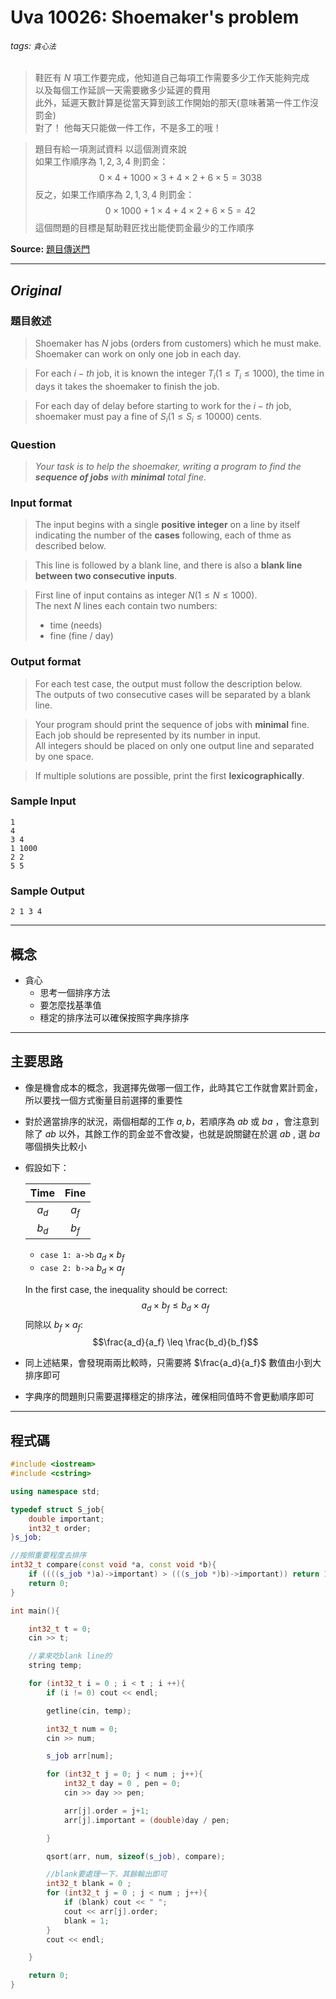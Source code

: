 # Uva 10026: Shoemaker's problem 
###### tags: `貪心法`

> 鞋匠有 $N$ 項工作要完成，他知道自己每項工作需要多少工作天能夠完成\
> 以及每個工作延誤一天需要繳多少延遲的費用\
> 此外，延遲天數計算是從當天算到該工作開始的那天(意味著第一件工作沒罰金)\
> 對了！ 他每天只能做一件工作，不是多工的哦！

> 題目有給一項測試資料
> 以這個測資來說\
> 如果工作順序為 $1, 2, 3, 4$ 
> 則罰金： $$0 \times 4 + 1000 \times 3 + 4 \times 2 + 6 \times 5 = 3038$$
> 反之，如果工作順序為 $2, 1, 3, 4$
> 則罰金： $$0 \times 1000 + 1 \times 4 + 4 \times 2 + 6 \times 5 = 42 $$
> 這個問題的目標是幫助鞋匠找出能使罰金最少的工作順序


**Source:** [題目傳送門](https://onlinejudge.org/index.php?option=onlinejudge&Itemid=8&page=show_problem&problem=967)

---


## *Original* 

### 題目敘述

> Shoemaker has $N$ jobs (orders from customers) which he must make. 
> Shoemaker can work on only one job in each day. 

> For each $i-th$ job, it is known the integer $T_i (1 \leq T_i \leq 1000)$, the time in days it takes the shoemaker to finish the job. 

> For each day of delay before starting to work for the $i-th$ job, shoemaker must pay a fine of $S_i (1 \leq S_i \leq 10000)$ cents.



### Question
> *Your task is to help the shoemaker, writing a program to find the **sequence of jobs** with **minimal** total fine.*


### Input format

> The input begins with a single **positive integer** on a line by itself indicating the number of the **cases** following, each of thme as described below.

> This line is followed by a blank line, and there is also a **blank line between two consecutive inputs**.

> First line of input contains as integer $N (1 \leq N \leq 1000)$.\
> The next $N$ lines each contain two numbers:
> * time (needs)
> * fine (fine / day)


### Output format

> For each test case, the output must follow the description below.\
> The outputs of two consecutive cases will be separated by a blank line.

> Your program should print the sequence of jobs with **minimal** fine. Each job should be represented by its number in input. \
> All integers should be placed on only one output line and separated by one space.

> If multiple solutions are possible, print the first **lexicographically**.



### Sample Input

    1
    4
    3 4
    1 1000
    2 2
    5 5


### Sample Output

    2 1 3 4

---

## 概念
* 貪心
    * 思考一個排序方法
    * 要怎麼找基準值
    * 穩定的排序法可以確保按照字典序排序

---

## 主要思路
* 像是機會成本的概念，我選擇先做哪一個工作，此時其它工作就會累計罰金，所以要找一個方式衡量目前選擇的重要性 
* 對於適當排序的狀況，兩個相鄰的工作 $a, b$，若順序為 $ab$ 或 $ba$ ，會注意到除了 $ab$ 以外，其餘工作的罰金並不會改變，也就是說關鍵在於選 $ab$ , 選 $ba$ 哪個損失比較小
* 假設如下：

    |Time|Fine|
    |:--:|:--:|
    |$a_d$ |$a_f$|
    |$b_d$ |$b_f$|


    * `case 1: a->b` $a_d \times b_f$
    * `case 2: b->a` $b_d \times a_f$

    In the first case, the inequality should be correct:
        $$a_d \times b_f \leq b_d \times a_f$$
    同除以 $b_f \times a_f$:
        $$\frac{a_d}{a_f} \leq \frac{b_d}{b_f}$$
* 同上述結果，會發現兩兩比較時，只需要將 $\frac{a_d}{a_f}$ 數值由小到大排序即可
* 字典序的問題則只需要選擇穩定的排序法，確保相同值時不會更動順序即可


---


## 程式碼
```cpp
#include <iostream>
#include <cstring>

using namespace std;

typedef struct S_job{
    double important;
    int32_t order;
}s_job;

//按照重要程度去排序
int32_t compare(const void *a, const void *b){
    if ((((s_job *)a)->important) > (((s_job *)b)->important)) return 1;
    return 0;
}

int main(){

    int32_t t = 0;
    cin >> t;

    //拿來吃blank line的
    string temp;

    for (int32_t i = 0 ; i < t ; i ++){
        if (i != 0) cout << endl;

        getline(cin, temp);

        int32_t num = 0;
        cin >> num;

        s_job arr[num];

        for (int32_t j = 0; j < num ; j++){
            int32_t day = 0 , pen = 0;
            cin >> day >> pen;

            arr[j].order = j+1;
            arr[j].important = (double)day / pen;

        }

        qsort(arr, num, sizeof(s_job), compare);

        //blank要處理一下，其餘輸出即可
        int32_t blank = 0 ;
        for (int32_t j = 0 ; j < num ; j++){
            if (blank) cout << " ";
            cout << arr[j].order;
            blank = 1;
        }
        cout << endl;

    }

    return 0;
}